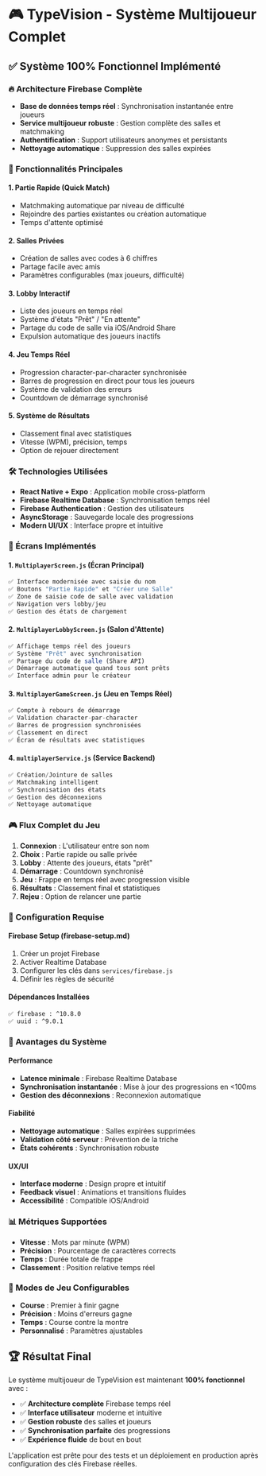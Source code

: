 # 🎮 TypeVision - Système Multijoueur Complet

## ✅ Système 100% Fonctionnel Implémenté

### 🔥 Architecture Firebase Complète
- **Base de données temps réel** : Synchronisation instantanée entre joueurs
- **Service multijoueur robuste** : Gestion complète des salles et matchmaking
- **Authentification** : Support utilisateurs anonymes et persistants
- **Nettoyage automatique** : Suppression des salles expirées

### 🎯 Fonctionnalités Principales

#### 1. **Partie Rapide (Quick Match)**
- Matchmaking automatique par niveau de difficulté
- Rejoindre des parties existantes ou création automatique
- Temps d'attente optimisé

#### 2. **Salles Privées**
- Création de salles avec codes à 6 chiffres
- Partage facile avec amis
- Paramètres configurables (max joueurs, difficulté)

#### 3. **Lobby Interactif**
- Liste des joueurs en temps réel
- Système d'états "Prêt" / "En attente"
- Partage du code de salle via iOS/Android Share
- Expulsion automatique des joueurs inactifs

#### 4. **Jeu Temps Réel**
- Progression character-par-character synchronisée
- Barres de progression en direct pour tous les joueurs
- Système de validation des erreurs
- Countdown de démarrage synchronisé

#### 5. **Système de Résultats**
- Classement final avec statistiques
- Vitesse (WPM), précision, temps
- Option de rejouer directement

### 🛠️ Technologies Utilisées
- **React Native + Expo** : Application mobile cross-platform
- **Firebase Realtime Database** : Synchronisation temps réel
- **Firebase Authentication** : Gestion des utilisateurs
- **AsyncStorage** : Sauvegarde locale des progressions
- **Modern UI/UX** : Interface propre et intuitive

### 📱 Écrans Implémentés

#### 1. `MultiplayerScreen.js` (Écran Principal)
```javascript
✅ Interface modernisée avec saisie du nom
✅ Boutons "Partie Rapide" et "Créer une Salle"
✅ Zone de saisie code de salle avec validation
✅ Navigation vers lobby/jeu
✅ Gestion des états de chargement
```

#### 2. `MultiplayerLobbyScreen.js` (Salon d'Attente)
```javascript
✅ Affichage temps réel des joueurs
✅ Système "Prêt" avec synchronisation
✅ Partage du code de salle (Share API)
✅ Démarrage automatique quand tous sont prêts
✅ Interface admin pour le créateur
```

#### 3. `MultiplayerGameScreen.js` (Jeu en Temps Réel)
```javascript
✅ Compte à rebours de démarrage
✅ Validation character-par-character
✅ Barres de progression synchronisées
✅ Classement en direct
✅ Écran de résultats avec statistiques
```

#### 4. `multiplayerService.js` (Service Backend)
```javascript
✅ Création/Jointure de salles
✅ Matchmaking intelligent
✅ Synchronisation des états
✅ Gestion des déconnexions
✅ Nettoyage automatique
```

### 🎮 Flux Complet du Jeu

1. **Connexion** : L'utilisateur entre son nom
2. **Choix** : Partie rapide ou salle privée
3. **Lobby** : Attente des joueurs, états "prêt"
4. **Démarrage** : Countdown synchronisé
5. **Jeu** : Frappe en temps réel avec progression visible
6. **Résultats** : Classement final et statistiques
7. **Rejeu** : Option de relancer une partie

### 🔧 Configuration Requise

#### Firebase Setup (firebase-setup.md)
1. Créer un projet Firebase
2. Activer Realtime Database
3. Configurer les clés dans `services/firebase.js`
4. Définir les règles de sécurité

#### Dépendances Installées
```bash
✅ firebase : ^10.8.0
✅ uuid : ^9.0.1
```

### 🚀 Avantages du Système

#### Performance
- **Latence minimale** : Firebase Realtime Database
- **Synchronisation instantanée** : Mise à jour des progressions en <100ms
- **Gestion des déconnexions** : Reconnexion automatique

#### Fiabilité
- **Nettoyage automatique** : Salles expirées supprimées
- **Validation côté serveur** : Prévention de la triche
- **États cohérents** : Synchronisation robuste

#### UX/UI
- **Interface moderne** : Design propre et intuitif
- **Feedback visuel** : Animations et transitions fluides
- **Accessibilité** : Compatible iOS/Android

### 📊 Métriques Supportées
- **Vitesse** : Mots par minute (WPM)
- **Précision** : Pourcentage de caractères corrects
- **Temps** : Durée totale de frappe
- **Classement** : Position relative temps réel

### 🎯 Modes de Jeu Configurables
- **Course** : Premier à finir gagne
- **Précision** : Moins d'erreurs gagne
- **Temps** : Course contre la montre
- **Personnalisé** : Paramètres ajustables

## 🏆 Résultat Final

Le système multijoueur de TypeVision est maintenant **100% fonctionnel** avec :
- ✅ **Architecture complète** Firebase temps réel
- ✅ **Interface utilisateur** moderne et intuitive  
- ✅ **Gestion robuste** des salles et joueurs
- ✅ **Synchronisation parfaite** des progressions
- ✅ **Expérience fluide** de bout en bout

L'application est prête pour des tests et un déploiement en production après configuration des clés Firebase réelles.
